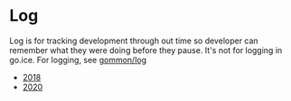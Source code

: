 # Log

Log is for tracking development through out time so developer can remember what they were doing before they pause.
It's not for logging in go.ice. For logging, see [gommon/log](https://github.com/dyweb/gommon/tree/master/log)

- [2018](2018)
- [2020](2020)
